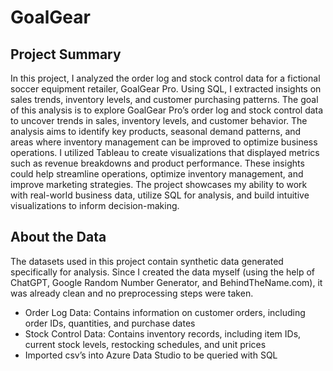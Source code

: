 # GoalGear
 ## Project Summary
In this project, I analyzed the order log and stock control data for a fictional soccer equipment retailer, GoalGear Pro. Using SQL, I extracted insights on sales trends, inventory levels, and customer purchasing patterns. The goal of this analysis is to explore GoalGear Pro’s order log and stock control data to uncover trends in sales, inventory levels, and customer behavior. The analysis aims to identify key products, seasonal demand patterns, and areas where inventory management can be improved to optimize business operations. I utilized Tableau to create visualizations that displayed metrics such as revenue breakdowns and product performance. These insights could help streamline operations, optimize inventory management, and improve marketing strategies. The project showcases my ability to work with real-world business data, utilize SQL for analysis, and build intuitive visualizations to inform decision-making.

## About the Data
The datasets used in this project contain synthetic data generated specifically for analysis. Since I created the data myself (using the help of ChatGPT, Google Random Number Generator, and BehindTheName.com), it was already clean and no preprocessing steps were taken.

- Order Log Data: Contains information on customer orders, including order IDs, quantities, and purchase dates
-	Stock Control Data: Contains inventory records, including item IDs, current stock levels, restocking schedules, and unit prices
-	Imported csv’s into Azure Data Studio to be queried with SQL




